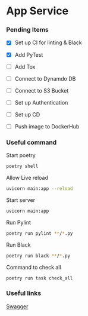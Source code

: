 # App Service


### Pending Items
- [x] Set up CI for linting & Black
- [x] Add PyTest
- [ ] Add Tox
- [ ] Connect to Dynamdo DB
- [ ] Connect to S3 Bucket
- [ ] Set up Authentication
- [ ] Set up CD
- [ ] Push image to DockerHub


### Useful command
Start poetry
```sh
poetry shell
```
Allow Live reload
```sh
uvicorn main:app --reload
```
Start server
```sh
uvicorn main:app
```
Run Pylint
```sh
poetry run pylint **/*.py
```
Run Black
```sh
poetry run black **/*.py
```
Command to check all
```sh
poetry run task check_all
```
### Useful links
[Swagger](http://localhost:8000/docs)